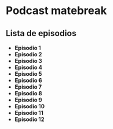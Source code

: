 # Podcast matebreak
## Lista de episodios

- **Episodio 1**
- **Episodio 2**
- **Episodio 3**
- **Episodio 4**
- **Episodio 5**
- **Episodio 6**
- **Episodio 7**
- **Episodio 8**
- **Episodio 9**
- **Episodio 10**
- **Episodio 11**
- **Episodio 12**